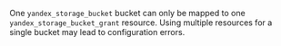 One `yandex_storage_bucket` bucket can only be mapped to one `yandex_storage_bucket_grant` resource. Using multiple resources for a single bucket may lead to configuration errors.